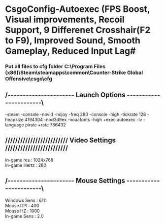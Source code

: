 # CsgoConfig-Autoexec (FPS Boost, Visual improvements, Recoil Support, 9 Differenet Crosshair(F2 to F9), Improved Sound, Smooth Gameplay, Reduced Input Lag#

### Put all files to cfg folder C:\Program Files (x86)\Steam\steamapps\common\Counter-Strike Global Offensive\csgo\cfg

## /---------------------- Launch Options -----------------------\  
-steam -console -novid -nojoy -freq 280 -console -high -tickrate 128 -heapsize 4194304 -nod3d9ex -noaafonts -high +exec autoexec -lv -language pirate +rate 786432 


## ///////////////////////// Video Settings /////////////////////////  
In-game res : 1024x768  
In-game Hertz : 280


## /---------------------- Mouse Settings  -----------------------\  
Windows Sens : 6/11  
Mouse DPI : 400  
Mouse HZ : 1000  
In-game Sens : 2.0  




